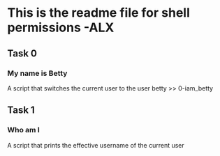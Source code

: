 # This is the readme file for shell permissions -ALX

## Task 0
### My name is Betty
A script that switches the current user to the user betty >> 0-iam_betty

## Task 1
### Who am I
A script that prints the effective username of the current user
